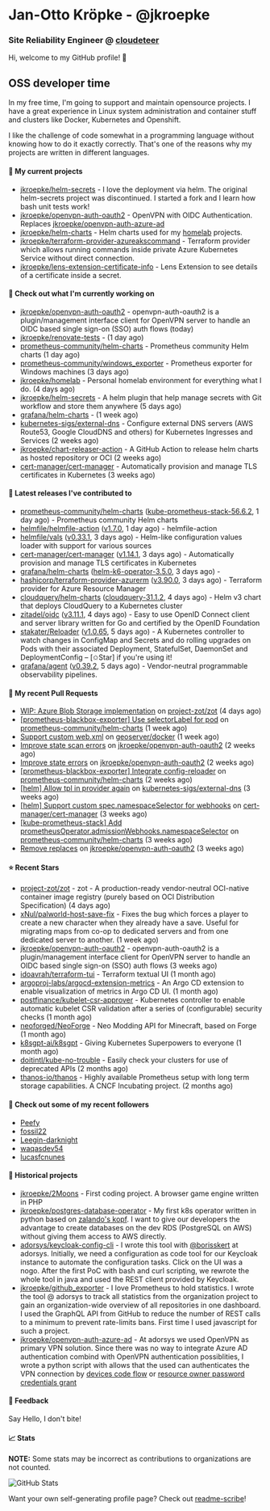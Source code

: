 # Jan-Otto Kröpke - @jkroepke
### Site Reliability Engineer @ [cloudeteer](https://cloudeteer.de/)

Hi, welcome to my GitHub profile! 👋

## OSS developer time
In my free time, I'm going to support and maintain opensource projects. I have a great experience in Linux system administration and container stuff and clusters like Docker, Kubernetes and Openshift.

I like the challenge of code somewhat in a programming language without knowing how to do it exactly correctly. That's one of the reasons why my projects are written in different languages.

#### 🌱 My current projects
- [jkroepke/helm-secrets](https://github.com/jkroepke/helm-secrets) - I love the deployment via helm. The original helm-secrets project was discontinued. I started a fork and I learn how bash unit tests work!
- [jkroepke/openvpn-auth-oauth2](https://github.com/jkroepke/openvpn-auth-oauth2) - OpenVPN with OIDC Authentication. Replaces  [jkroepke/openvpn-auth-azure-ad](https://github.com/jkroepke/openvpn-auth-azure-ad) 
- [jkroepke/helm-charts](https://github.com/jkroepke/helm-charts) - Helm charts used for my [homelab](https://github.com/jkroepke/homelab) projects.
- [jkroepke/terraform-provider-azureakscommand](https://github.com/jkroepke/terraform-provider-azureakscommand) - Terraform provider which allows running commands inside private Azure Kubernetes Service without direct connection.
- [jkroepke/lens-extension-certificate-info](https://github.com/jkroepke/lens-extension-certificate-info) - Lens Extension to see details of a certificate inside a secret.

#### 👷 Check out what I'm currently working on

- [jkroepke/openvpn-auth-oauth2](https://github.com/jkroepke/openvpn-auth-oauth2) - openvpn-auth-oauth2 is a plugin/management interface client for OpenVPN server to handle an OIDC based single sign-on (SSO) auth flows (today)
- [jkroepke/renovate-tests](https://github.com/jkroepke/renovate-tests) -  (1 day ago)
- [prometheus-community/helm-charts](https://github.com/prometheus-community/helm-charts) - Prometheus community Helm charts (1 day ago)
- [prometheus-community/windows_exporter](https://github.com/prometheus-community/windows_exporter) - Prometheus exporter for Windows machines (3 days ago)
- [jkroepke/homelab](https://github.com/jkroepke/homelab) - Personal homelab environment for everything what I do. (4 days ago)
- [jkroepke/helm-secrets](https://github.com/jkroepke/helm-secrets) - A helm plugin that help manage secrets with Git workflow and store them anywhere (5 days ago)
- [grafana/helm-charts](https://github.com/grafana/helm-charts) -  (1 week ago)
- [kubernetes-sigs/external-dns](https://github.com/kubernetes-sigs/external-dns) - Configure external DNS servers (AWS Route53, Google CloudDNS and others) for Kubernetes Ingresses and Services (2 weeks ago)
- [jkroepke/chart-releaser-action](https://github.com/jkroepke/chart-releaser-action) - A GitHub Action to release helm charts as hosted repository or OCI (2 weeks ago)
- [cert-manager/cert-manager](https://github.com/cert-manager/cert-manager) - Automatically provision and manage TLS certificates in Kubernetes (3 weeks ago)

#### 🔭 Latest releases I've contributed to

- [prometheus-community/helm-charts](https://github.com/prometheus-community/helm-charts) ([kube-prometheus-stack-56.6.2](https://github.com/prometheus-community/helm-charts/releases/tag/kube-prometheus-stack-56.6.2), 1 day ago) - Prometheus community Helm charts
- [helmfile/helmfile-action](https://github.com/helmfile/helmfile-action) ([v1.7.0](https://github.com/helmfile/helmfile-action/releases/tag/v1.7.0), 1 day ago) - helmfile-action
- [helmfile/vals](https://github.com/helmfile/vals) ([v0.33.1](https://github.com/helmfile/vals/releases/tag/v0.33.1), 3 days ago) - Helm-like configuration values loader with support for various sources
- [cert-manager/cert-manager](https://github.com/cert-manager/cert-manager) ([v1.14.1](https://github.com/cert-manager/cert-manager/releases/tag/v1.14.1), 3 days ago) - Automatically provision and manage TLS certificates in Kubernetes
- [grafana/helm-charts](https://github.com/grafana/helm-charts) ([helm-k6-operator-3.5.0](https://github.com/grafana/helm-charts/releases/tag/helm-k6-operator-3.5.0), 3 days ago) - 
- [hashicorp/terraform-provider-azurerm](https://github.com/hashicorp/terraform-provider-azurerm) ([v3.90.0](https://github.com/hashicorp/terraform-provider-azurerm/releases/tag/v3.90.0), 3 days ago) - Terraform provider for Azure Resource Manager
- [cloudquery/helm-charts](https://github.com/cloudquery/helm-charts) ([cloudquery-31.1.2](https://github.com/cloudquery/helm-charts/releases/tag/cloudquery-31.1.2), 4 days ago) - Helm v3 chart that deploys CloudQuery to a Kubernetes cluster
- [zitadel/oidc](https://github.com/zitadel/oidc) ([v3.11.1](https://github.com/zitadel/oidc/releases/tag/v3.11.1), 4 days ago) - Easy to use OpenID Connect client and server library written for Go and certified by the OpenID Foundation
- [stakater/Reloader](https://github.com/stakater/Reloader) ([v1.0.65](https://github.com/stakater/Reloader/releases/tag/v1.0.65), 5 days ago) - A Kubernetes controller to watch changes in ConfigMap and Secrets and do rolling upgrades on Pods with their associated Deployment, StatefulSet, DaemonSet and DeploymentConfig – [✩Star] if you&#39;re using it!
- [grafana/agent](https://github.com/grafana/agent) ([v0.39.2](https://github.com/grafana/agent/releases/tag/v0.39.2), 5 days ago) - Vendor-neutral programmable observability pipelines.

#### 🔨 My recent Pull Requests

- [WIP: Azure Blob Storage implementation](https://github.com/project-zot/zot/pull/2223) on [project-zot/zot](https://github.com/project-zot/zot) (4 days ago)
- [[prometheus-blackbox-exporter] Use selectorLabel for pod](https://github.com/prometheus-community/helm-charts/pull/4193) on [prometheus-community/helm-charts](https://github.com/prometheus-community/helm-charts) (1 week ago)
- [Support custom web.xml](https://github.com/geoserver/docker/pull/44) on [geoserver/docker](https://github.com/geoserver/docker) (1 week ago)
- [Improve state scan errors](https://github.com/jkroepke/openvpn-auth-oauth2/pull/129) on [jkroepke/openvpn-auth-oauth2](https://github.com/jkroepke/openvpn-auth-oauth2) (2 weeks ago)
- [Improve state errors](https://github.com/jkroepke/openvpn-auth-oauth2/pull/128) on [jkroepke/openvpn-auth-oauth2](https://github.com/jkroepke/openvpn-auth-oauth2) (2 weeks ago)
- [[prometheus-blackbox-exporter] Integrate config-reloader](https://github.com/prometheus-community/helm-charts/pull/4145) on [prometheus-community/helm-charts](https://github.com/prometheus-community/helm-charts) (2 weeks ago)
- [[helm] Allow tpl in provider again](https://github.com/kubernetes-sigs/external-dns/pull/4180) on [kubernetes-sigs/external-dns](https://github.com/kubernetes-sigs/external-dns) (3 weeks ago)
- [[helm] Support custom spec.namespaceSelector for webhooks](https://github.com/cert-manager/cert-manager/pull/6638) on [cert-manager/cert-manager](https://github.com/cert-manager/cert-manager) (3 weeks ago)
- [[kube-prometheus-stack] Add prometheusOperator.admissionWebhooks.namespaceSelector](https://github.com/prometheus-community/helm-charts/pull/4142) on [prometheus-community/helm-charts](https://github.com/prometheus-community/helm-charts) (3 weeks ago)
- [Remove replaces](https://github.com/jkroepke/openvpn-auth-oauth2/pull/124) on [jkroepke/openvpn-auth-oauth2](https://github.com/jkroepke/openvpn-auth-oauth2) (3 weeks ago)

#### ⭐ Recent Stars

- [project-zot/zot](https://github.com/project-zot/zot) - zot - A production-ready vendor-neutral OCI-native container image registry (purely based on OCI Distribution Specification) (4 days ago)
- [xNul/palworld-host-save-fix](https://github.com/xNul/palworld-host-save-fix) - Fixes the bug which forces a player to create a new character when they already have a save. Useful for migrating maps from co-op to dedicated servers and from one dedicated server to another. (1 week ago)
- [jkroepke/openvpn-auth-oauth2](https://github.com/jkroepke/openvpn-auth-oauth2) - openvpn-auth-oauth2 is a plugin/management interface client for OpenVPN server to handle an OIDC based single sign-on (SSO) auth flows (3 weeks ago)
- [idoavrah/terraform-tui](https://github.com/idoavrah/terraform-tui) - Terraform textual UI (1 month ago)
- [argoproj-labs/argocd-extension-metrics](https://github.com/argoproj-labs/argocd-extension-metrics) - An Argo CD extension to enable visualization of metrics in Argo CD UI. (1 month ago)
- [postfinance/kubelet-csr-approver](https://github.com/postfinance/kubelet-csr-approver) - Kubernetes controller to enable automatic kubelet CSR validation after a series of (configurable) security checks (1 month ago)
- [neoforged/NeoForge](https://github.com/neoforged/NeoForge) - Neo Modding API for Minecraft, based on Forge (1 month ago)
- [k8sgpt-ai/k8sgpt](https://github.com/k8sgpt-ai/k8sgpt) - Giving Kubernetes Superpowers to everyone (1 month ago)
- [doitintl/kube-no-trouble](https://github.com/doitintl/kube-no-trouble) - Easily check your clusters for use of deprecated APIs (2 months ago)
- [thanos-io/thanos](https://github.com/thanos-io/thanos) - Highly available Prometheus setup with long term storage capabilities. A CNCF Incubating project. (2 months ago)

#### 👯 Check out some of my recent followers

- [Peefy](https://github.com/Peefy)
- [fossil22](https://github.com/fossil22)
- [Leegin-darknight](https://github.com/Leegin-darknight)
- [waqasdev54](https://github.com/waqasdev54)
- [lucasfcnunes](https://github.com/lucasfcnunes)

#### 📜 Historical projects
- [jkroepke/2Moons](https://github.com/jkroepke/2Moons) - First coding project. A browser game engine written in PHP
- [jkroepke/postgres-database-operator](https://github.com/jkroepke/postgres-database-operator) - My first k8s operator written in python based on [zalando's kopf](https://github.com/zalando-incubator/kopf). I want to give our developers the advantage to create databases on the dev RDS (PostgreSQL on AWS) without giving them access to AWS directly.
- [adorsys/keycloak-config-cli](https://github.com/adorsys/keycloak-config-cli) - I wrote this tool with [@borisskert](https://github.com/borisskert) at adorsys. Initially, we need a configuration as code tool for our Keycloak instance to automate the configuration tasks. Click on the UI was a nogo. After the first PoC with bash and curl scripting, we rewrote the whole tool in java and used the REST client provided by Keycloak.
- [jkroepke/github_exporter](https://github.com/jkroepke/github_exporter) - I love Prometheus to hold statistics. I wrote the tool @ adorsys to track all statistics from the organization project to gain an organization-wide overview of all repositories in one dashboard. I used the GraphQL API from GitHub to reduce the number of REST calls to a minimum to prevent rate-limits bans. First time I used javascript for such a project.
- [jkroepke/openvpn-auth-azure-ad](https://github.com/jkroepke/openvpn-auth-azure-ad) - At adorsys we used OpenVPN as primary VPN solution. Since there was no way to integrate Azure AD authentication combind with OpenVPN authentication possiblities, I wrote a python script with allows that the used can authenticates the VPN connection by [devices code flow](https://docs.microsoft.com/en-us/azure/active-directory/develop/v2-oauth2-device-code) or [resource owner password credentials grant](https://docs.microsoft.com/en-us/azure/active-directory/develop/v2-oauth-ropc)

#### 💬 Feedback

Say Hello, I don't bite!

#### 📈 Stats

**NOTE:** Some stats may be incorrect as contributions to organizations
are not counted.

![GitHub Stats](https://github-readme-stats.vercel.app/api?username=jkroepke&count_private=false&theme=tokyonight&show_icons=true)

Want your own self-generating profile page? Check out [readme-scribe](https://github.com/muesli/readme-scribe)!
